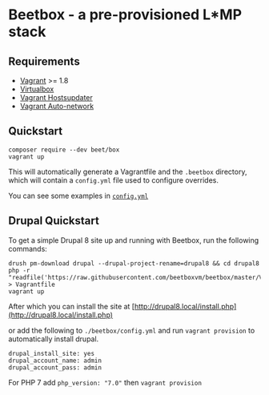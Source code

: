 # Beetbox - a pre-provisioned L*MP stack

## Requirements

* [Vagrant](https://www.vagrantup.com/) >= 1.8
* [Virtualbox](https://www.virtualbox.org/)
* [Vagrant Hostsupdater](https://github.com/cogitatio/vagrant-hostsupdater)
* [Vagrant Auto-network](https://github.com/oscar-stack/vagrant-auto_network)


## Quickstart

```
composer require --dev beet/box
vagrant up
```

This will automatically generate a Vagrantfile and the `.beetbox` directory, which will contain a `config.yml` file used to configure overrides.

You can see some examples in [`config.yml`](https://github.com/beetboxvm/beetbox/blob/master/.beetbox/config.yml)

## Drupal Quickstart

To get a simple Drupal 8 site up and running with Beetbox, run the following commands:

```
drush pm-download drupal --drupal-project-rename=drupal8 && cd drupal8
php -r "readfile('https://raw.githubusercontent.com/beetboxvm/beetbox/master/Vagrantfile');" > Vagrantfile
vagrant up
```

After which you can install the site at [http://drupal8.local/install.php](http://drupal8.local/install.php)

or add the following to `./beetbox/config.yml` and run `vagrant provision` to automatically install drupal.

```
drupal_install_site: yes
drupal_account_name: admin
drupal_account_pass: admin
```

For PHP 7 add `php_version: "7.0"` then `vagrant provision`
